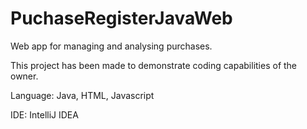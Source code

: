 # PuchaseRegisterJavaWeb
<p>Web app for managing and analysing purchases.</p>
<p>This project has been made to demonstrate coding capabilities of the owner.</p>
<p>Language: Java, HTML, Javascript</p>
<p>IDE: IntelliJ IDEA</p>


